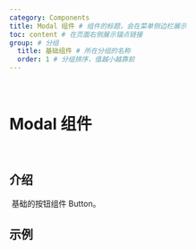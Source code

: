 ```yaml
---
category: Components
title: Modal 组件 # 组件的标题，会在菜单侧边栏展示
toc: content # 在页面右侧展示锚点链接
group: # 分组
  title: 基础组件 # 所在分组的名称
  order: 1 # 分组排序，值越小越靠前
---
```


​

# Modal 组件

​

## 介绍

​
基础的按钮组件 Button。
​

## 示例

​

<!-- 可以通过code加载示例代码，dumi会帮我们做解析 -->

<code src="./demo/base.tsx"></code>
<!-- <code src="./demo/loading.tsx">loading用法</code> -->
